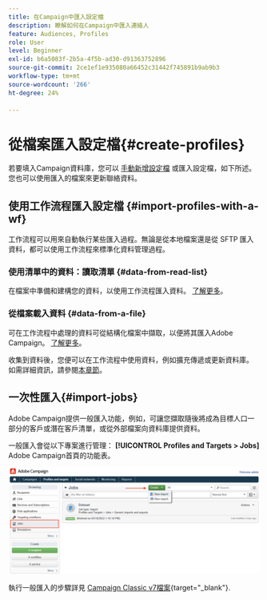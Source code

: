 ```yaml
---
title: 在Campaign中匯入設定檔
description: 瞭解如何在Campaign中匯入連絡人
feature: Audiences, Profiles
role: User
level: Beginner
exl-id: b6a5083f-2b5a-4f5b-ad30-d91363752896
source-git-commit: 2ce1ef1e935080a66452c31442f745891b9ab9b3
workflow-type: tm+mt
source-wordcount: '266'
ht-degree: 24%

---
```


# 從檔案匯入設定檔{#create-profiles}

若要填入Campaign資料庫，您可以 [手動新增設定檔](create-profiles.md) 或匯入設定檔，如下所述。 您也可以使用匯入的檔案來更新聯絡資料。

## 使用工作流程匯入設定檔 {#import-profiles-with-a-wf}

工作流程可以用來自動執行某些匯入過程。無論是從本地檔案還是從 SFTP 匯入資料，都可以使用工作流程來標準化資料管理過程。

### 使用清單中的資料：讀取清單 {#data-from-read-list}

在檔案中準備和建構您的資料，以使用工作流程匯入資料。 [了解更多](https://experienceleague.adobe.com/docs/campaign/automation/workflows/wf-activities/targeting-activities/read-list.html)。

### 從檔案載入資料 {#data-from-a-file}

可在工作流程中處理的資料可從結構化檔案中擷取，以便將其匯入Adobe Campaign。 [了解更多](https://experienceleague.adobe.com/docs/campaign/automation/workflows/wf-activities/action-activities/data-loading--file-.html)。

收集到資料後，您便可以在工作流程中使用資料，例如擴充傳遞或更新資料庫。 如需詳細資訊，請參閱[本章節](https://experienceleague.adobe.com/docs/campaign/automation/workflows/introduction/use-workflow-data.html)。

## 一次性匯入{#import-jobs}

Adobe Campaign提供一般匯入功能，例如，可讓您擷取隨後將成為目標人口一部分的客戶或潛在客戶清單，或從外部檔案向資料庫提供資料。

一般匯入會從以下專案進行管理： **[!UICONTROL Profiles and Targets > Jobs]** Adobe Campaign首頁的功能表。

![](assets/new-import-job.png)

執行一般匯入的步驟詳見 [Campaign Classic v7檔案](https://experienceleague.adobe.com/docs/campaign-classic/using/getting-started/importing-and-exporting-data/generic-imports-exports/about-generic-imports-exports.html?lang=zh-Hant){target="_blank"}.
